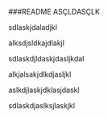 ###README
ASÇLDASÇLK


sdlaskjdaladjkl

alksdjsldkajdlakjl

sdlaskdjldaskjdasljkdal


alkjalsakjdlkdjasljkl

aslkdjlaskjdklasjdaskl

sdlaskdjaslksjlaskjkl
